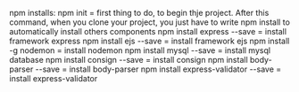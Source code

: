 npm installs:
npm init = first thing to do, to begin thje project. After this command, when you clone your project, you just have to write npm install to automatically install others components
npm install express --save = install framework express
npm install ejs --save = install framework ejs
npm install -g nodemon = install nodemon
npm install mysql --save = install mysql database
npm install consign --save = install consign
npm install body-parser --save = install body-parser
npm install express-validator --save = install express-validator 